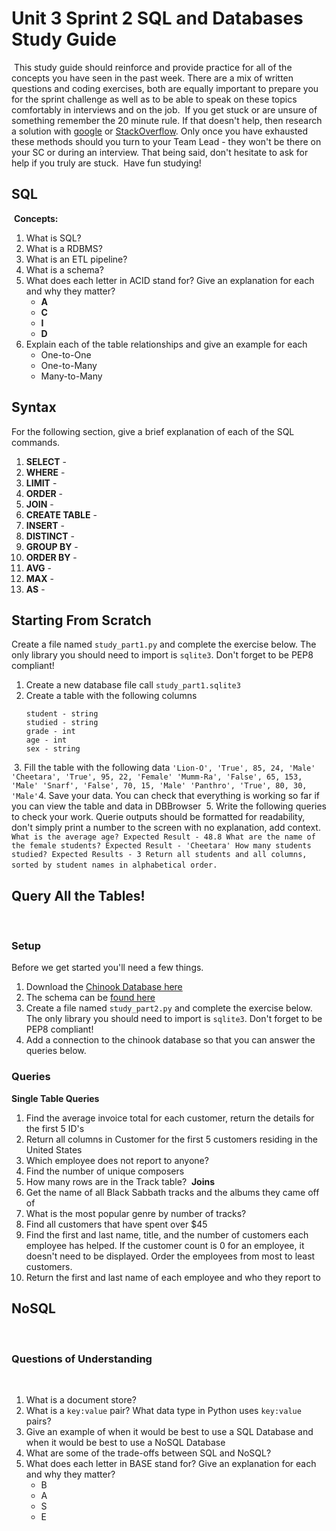 # Unit 3 Sprint 2 SQL and Databases Study Guide
​
This study guide should reinforce and provide practice for all of the concepts you have seen in the past week. There are a mix of written questions and coding exercises, both are equally important to prepare you for the sprint challenge as well as to be able to speak on these topics comfortably in interviews and on the job.
​
If you get stuck or are unsure of something remember the 20 minute rule. If that doesn't help, then research a solution with [google](https://www.google.com) or [StackOverflow](https://www.stackoverflow.com). Only once you have exhausted these methods should you turn to your Team Lead - they won't be there on your SC or during an interview. That being said, don't hesitate to ask for help if you truly are stuck.
​
Have fun studying!
​
## SQL
​
**Concepts:**
​
1. What is SQL?
2. What is a RDBMS?
3. What is an ETL pipeline?
4. What is a schema?
5. What does each letter in ACID stand for? Give an explanation for each and why they matter?
	- **A**
	- **C**
	- **I**
	- **D**
6. Explain each of the table relationships and give an example for each
	- One-to-One
	- One-to-Many
	- Many-to-Many
​
## Syntax
For the following section, give a brief explanation of each of the SQL commands.
​
1. **SELECT** - 
2. **WHERE** - 
3. **LIMIT** - 
4. **ORDER** -
5. **JOIN** -
6. **CREATE TABLE** - 
7. **INSERT** -
8. **DISTINCT** -
9. **GROUP BY** -
10. **ORDER BY** -
11. **AVG** - 
12. **MAX** -
13. **AS** -
​
## Starting From Scratch
Create a file named `study_part1.py` and complete the exercise below. The only library you should need to import is `sqlite3`. Don't forget to be PEP8 compliant!
1. Create a new database file call `study_part1.sqlite3`
2. Create a table with the following columns
    ```
    student - string
    studied - string
    grade - int
    age - int
    sex - string
    ```
​
3. Fill the table with the following data
​
    ```
    'Lion-O', 'True', 85, 24, 'Male'
    'Cheetara', 'True', 95, 22, 'Female'
    'Mumm-Ra', 'False', 65, 153, 'Male'
    'Snarf', 'False', 70, 15, 'Male'
    'Panthro', 'True', 80, 30, 'Male'
    ```
​
4. Save your data. You can check that everything is working so far if you can view the table and data in DBBrowser
​
5. Write the following queries to check your work. Querie outputs should be formatted for readability, don't simply print a number to the screen with no explanation, add context.
​
    ```
    What is the average age? Expected Result - 48.8
    What are the name of the female students? Expected Result - 'Cheetara'
    How many students studied? Expected Results - 3
    Return all students and all columns, sorted by student names in alphabetical order.
    ```
​
## Query All the Tables!
​
### Setup
Before we get started you'll need a few things.
1. Download the [Chinook Database here](https://github.com/bundickm/Study-Guides/blob/master/data/Chinook_Sqlite.sqlite)
2. The schema can be [found here](https://github.com/bundickm/Study-Guides/blob/master/data/Chinook%20Schema.png)
3. Create a file named `study_part2.py` and complete the exercise below. The only library you should need to import is `sqlite3`. Don't forget to be PEP8 compliant!
4. Add a connection to the chinook database so that you can answer the queries below.
​
### Queries
**Single Table Queries**
1. Find the average invoice total for each customer, return the details for the first 5 ID's
2. Return all columns in Customer for the first 5 customers residing in the United States
3. Which employee does not report to anyone?
4. Find the number of unique composers
5. How many rows are in the Track table?
​
**Joins**
​
6. Get the name of all Black Sabbath tracks and the albums they came off of
7. What is the most popular genre by number of tracks?
8. Find all customers that have spent over $45
9. Find the first and last name, title, and the number of customers each employee has helped. If the customer count is 0 for an employee, it doesn't need to be displayed. Order the employees from most to least customers.
10. Return the first and last name of each employee and who they report to
​
## NoSQL
​
### Questions of Understanding
​
1. What is a document store?
​
2. What is a `key:value` pair? What data type in Python uses `key:value` pairs?
​
3. Give an example of when it would be best to use a SQL Database and when it would be best to use a NoSQL Database
​
4. What are some of the trade-offs between SQL and NoSQL?
​
5. What does each letter in BASE stand for? Give an explanation for each and why they matter?
    - B
    - A
    - S
    - E